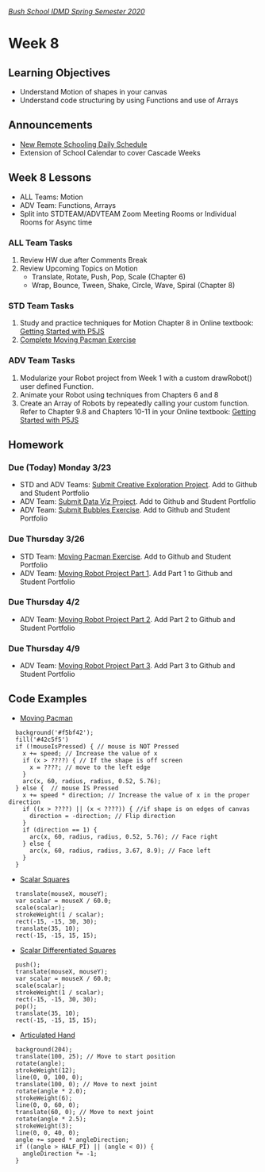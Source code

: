 [_Bush School IDMD Spring Semester 2020_](https://chandrunarayan.github.io/idmd/)

# Week 8

## Learning Objectives
* Understand Motion of shapes in your canvas
* Understand code structuring by using Functions and use of Arrays

## Announcements
* [New Remote Schooling Daily Schedule](https://bush.myschoolapp.com/ftpimages/409/download/download_4431973.pdf)
* Extension of School Calendar to cover Cascade Weeks

## Week 8 Lessons
* ALL Teams: Motion
* ADV Team:  Functions, Arrays
* Split into STDTEAM/ADVTEAM Zoom Meeting Rooms or Individual Rooms for Async time 

### ALL Team Tasks
1. Review HW due after Comments Break 
1. Review Upcoming Topics on Motion
   *  Translate, Rotate, Push, Pop, Scale (Chapter 6)
   *  Wrap, Bounce, Tween, Shake, Circle, Wave, Spiral (Chapter 8)

### STD Team Tasks

1. Study and practice techniques for Motion Chapter 8 in Online textbook: [Getting Started with P5JS](https://drive.google.com/drive/u/2/folders/15GK0VESxqTvYGst9EtvILshb0MGlO4c5)
1. [Complete Moving Pacman Exercise](code/moving_pacman.md)

### ADV Team Tasks
1. Modularize your Robot project from Week 1 with a custom drawRobot() user defined Function.
1. Animate your Robot using techniques from Chapters 6 and 8
1. Create an Array of Robots by repeatedly calling your custom function. Refer to Chapter 9.8 and Chapters 10-11 in your Online textbook: [Getting Started with P5JS](https://drive.google.com/drive/u/2/folders/15GK0VESxqTvYGst9EtvILshb0MGlO4c5)

## Homework

### Due (Today) Monday 3/23
* STD and ADV Teams: [Submit Creative Exploration Project](../week4/homework/creativity-exploration.md). Add to Github and Student Portfolio
* ADV Team: [Submit Data Viz Project](../week5/homework/data-visualization.md). Add to Github and Student Portfolio
* ADV Team: [Submit Bubbles Exercise](../week7/code/exploding_bubbles.md). Add to Github and Student Portfolio

### Due Thursday 3/26
* STD Team: [Moving Pacman Exercise](code/moving_pacman.md). Add to Github and Student Portfolio
* ADV Team: [Moving Robot Project Part 1](code/moving_robot.md). Add Part 1 to Github and Student Portfolio

### Due Thursday 4/2
* ADV Team: [Moving Robot Project Part 2](code/moving_robot.md). Add Part 2 to Github and Student Portfolio

### Due Thursday 4/9
* ADV Team: [Moving Robot Project Part 3](code/moving_robot.md). Add Part 3 to Github and Student Portfolio

## Code Examples
* [Moving Pacman](code/movingPacman)
````
  background('#f5bf42');
  fill('#42c5f5')
  if (!mouseIsPressed) { // mouse is NOT Pressed
    x += speed; // Increase the value of x
    if (x > ????) { // If the shape is off screen
      x = ????; // move to the left edge
    }
    arc(x, 60, radius, radius, 0.52, 5.76);
  } else {  // mouse IS Pressed
    x += speed * direction; // Increase the value of x in the proper direction
    if ((x > ????) || (x < ????)) { //if shape is on edges of canvas
      direction = -direction; // Flip direction
    }
    if (direction == 1) {
      arc(x, 60, radius, radius, 0.52, 5.76); // Face right
    } else {
      arc(x, 60, radius, radius, 3.67, 8.9); // Face left
    }
  }
````
* [Scalar Squares](code/scalarSquares)
````
  translate(mouseX, mouseY);
  var scalar = mouseX / 60.0;
  scale(scalar);
  strokeWeight(1 / scalar);
  rect(-15, -15, 30, 30);
  translate(35, 10);
  rect(-15, -15, 15, 15);
````  
* [Scalar Differentiated Squares](code/scalarSquaresPP)
````
  push();
  translate(mouseX, mouseY);
  var scalar = mouseX / 60.0;
  scale(scalar);
  strokeWeight(1 / scalar);
  rect(-15, -15, 30, 30);
  pop();
  translate(35, 10);
  rect(-15, -15, 15, 15);
````
* [Articulated Hand](code/articulateHand)
````
  background(204);
  translate(100, 25); // Move to start position
  rotate(angle);
  strokeWeight(12);
  line(0, 0, 100, 0);
  translate(100, 0); // Move to next joint
  rotate(angle * 2.0);
  strokeWeight(6);
  line(0, 0, 60, 0);
  translate(60, 0); // Move to next joint
  rotate(angle * 2.5);
  strokeWeight(3);
  line(0, 0, 40, 0);
  angle += speed * angleDirection;
  if ((angle > HALF_PI) || (angle < 0)) {
    angleDirection *= -1;
  }
````

